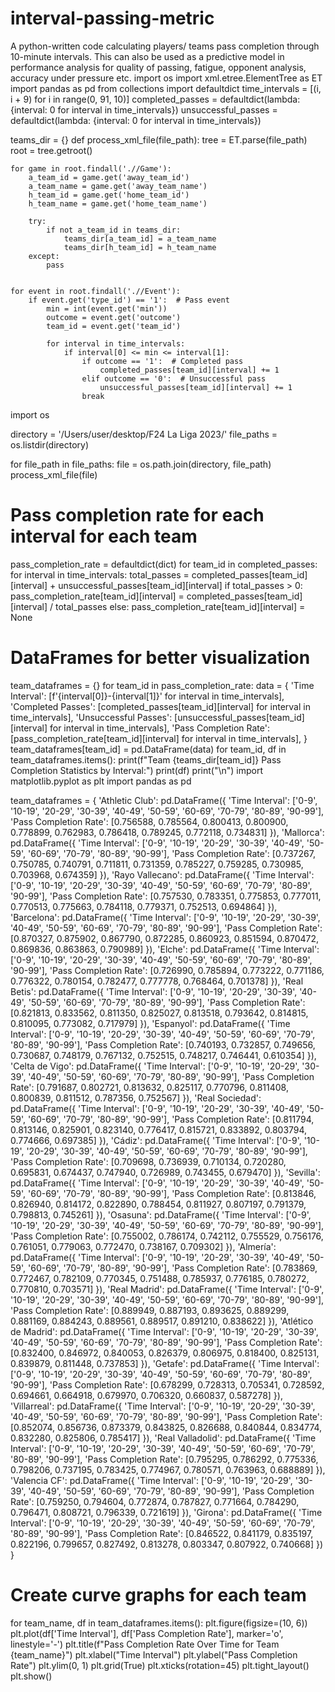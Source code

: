 # interval-passing-metric
A python-written code calculating players/ teams pass completion through 10-minute intervals. This can also be used as a predictive model in performance analysis for quality of passing, fatigue, opponent analysis, accuracy under pressure etc.
import os
import xml.etree.ElementTree as ET
import pandas as pd
from collections import defaultdict
time_intervals = [(i, i + 9) for i in range(0, 91, 10)]
completed_passes = defaultdict(lambda: {interval: 0 for interval in time_intervals})
unsuccessful_passes = defaultdict(lambda: {interval: 0 for interval in time_intervals})

teams_dir = {}
def process_xml_file(file_path):
    tree = ET.parse(file_path)
    root = tree.getroot()
    
    for game in root.findall('.//Game'):
        a_team_id = game.get('away_team_id')
        a_team_name = game.get('away_team_name')
        h_team_id = game.get('home_team_id')
        h_team_name = game.get('home_team_name')

        try:
            if not a_team_id in teams_dir:
                teams_dir[a_team_id] = a_team_name
                teams_dir[h_team_id] = h_team_name
        except:
            pass
    

    for event in root.findall('.//Event'):
        if event.get('type_id') == '1':  # Pass event
            min = int(event.get('min'))
            outcome = event.get('outcome')
            team_id = event.get('team_id')
            
            for interval in time_intervals:
                if interval[0] <= min <= interval[1]:
                    if outcome == '1':  # Completed pass
                        completed_passes[team_id][interval] += 1
                    elif outcome == '0':  # Unsuccessful pass
                        unsuccessful_passes[team_id][interval] += 1
                    break
import os

directory = '/Users/user/desktop/F24 La Liga 2023/'
file_paths = os.listdir(directory)


for file_path in file_paths:
    file = os.path.join(directory, file_path)
    process_xml_file(file)
# Pass completion rate for each interval for each team
pass_completion_rate = defaultdict(dict)
for team_id in completed_passes:
    for interval in time_intervals:
        total_passes = completed_passes[team_id][interval] + unsuccessful_passes[team_id][interval]
        if total_passes > 0:
            pass_completion_rate[team_id][interval] = completed_passes[team_id][interval] / total_passes
        else:
            pass_completion_rate[team_id][interval] = None
# DataFrames for better visualization
team_dataframes = {}
for team_id in pass_completion_rate:
    data = {
        'Time Interval': [f'{interval[0]}-{interval[1]}' for interval in time_intervals],
        'Completed Passes': [completed_passes[team_id][interval] for interval in time_intervals],
        'Unsuccessful Passes': [unsuccessful_passes[team_id][interval] for interval in time_intervals],
        'Pass Completion Rate': [pass_completion_rate[team_id][interval] for interval in time_intervals],
    }
    team_dataframes[team_id] = pd.DataFrame(data)
for team_id, df in team_dataframes.items():
    print(f"Team {teams_dir[team_id]} Pass Completion Statistics by Interval:")
    print(df)
    print("\n")
import matplotlib.pyplot as plt
import pandas as pd

team_dataframes = {
    'Athletic Club': pd.DataFrame({
        'Time Interval': ['0-9', '10-19', '20-29', '30-39', '40-49', '50-59', '60-69', '70-79', '80-89', '90-99'],
        'Pass Completion Rate': [0.756588, 0.785564, 0.800413, 0.800900, 0.778899, 0.762983, 0.786418, 0.789245, 0.772118, 0.734831]
    }),
    'Mallorca': pd.DataFrame({
        'Time Interval': ['0-9', '10-19', '20-29', '30-39', '40-49', '50-59', '60-69', '70-79', '80-89', '90-99'],
        'Pass Completion Rate': [0.737267, 0.750785, 0.740791, 0.711811, 0.731359, 0.785227, 0.759285, 0.730985, 0.703968, 0.674359]
    }),
    'Rayo Vallecano': pd.DataFrame({
        'Time Interval': ['0-9', '10-19', '20-29', '30-39', '40-49', '50-59', '60-69', '70-79', '80-89', '90-99'],
        'Pass Completion Rate': [0.757530, 0.783351, 0.775853, 0.777011, 0.770513, 0.775663, 0.784118, 0.779371, 0.752513, 0.694864]
    }),
    'Barcelona': pd.DataFrame({
        'Time Interval': ['0-9', '10-19', '20-29', '30-39', '40-49', '50-59', '60-69', '70-79', '80-89', '90-99'],
        'Pass Completion Rate': [0.870327, 0.875902, 0.867790, 0.872285, 0.860923, 0.851594, 0.870472, 0.869836, 0.863863, 0.790989]
    }),
    'Elche': pd.DataFrame({
        'Time Interval': ['0-9', '10-19', '20-29', '30-39', '40-49', '50-59', '60-69', '70-79', '80-89', '90-99'],
        'Pass Completion Rate': [0.726990, 0.785894, 0.773222, 0.771186, 0.776322, 0.780154, 0.782477, 0.777778, 0.768464, 0.701378]
    }),
    'Real Betis': pd.DataFrame({
        'Time Interval': ['0-9', '10-19', '20-29', '30-39', '40-49', '50-59', '60-69', '70-79', '80-89', '90-99'],
        'Pass Completion Rate': [0.821813, 0.833562, 0.811350, 0.825027, 0.813518, 0.793642, 0.814815, 0.810095, 0.773082, 0.717979]
    }),
    'Espanyol': pd.DataFrame({
        'Time Interval': ['0-9', '10-19', '20-29', '30-39', '40-49', '50-59', '60-69', '70-79', '80-89', '90-99'],
        'Pass Completion Rate': [0.740193, 0.732857, 0.749656, 0.730687, 0.748179, 0.767132, 0.752515, 0.748217, 0.746441, 0.610354]
    }),
    'Celta de Vigo': pd.DataFrame({
        'Time Interval': ['0-9', '10-19', '20-29', '30-39', '40-49', '50-59', '60-69', '70-79', '80-89', '90-99'],
        'Pass Completion Rate': [0.791687, 0.802721, 0.813632, 0.825117, 0.770796, 0.811408, 0.800839, 0.811512, 0.787356, 0.752567]
    }),
    'Real Sociedad': pd.DataFrame({
        'Time Interval': ['0-9', '10-19', '20-29', '30-39', '40-49', '50-59', '60-69', '70-79', '80-89', '90-99'],
        'Pass Completion Rate': [0.811794, 0.813146, 0.825901, 0.823140, 0.776417, 0.815721, 0.833892, 0.803794, 0.774666, 0.697385]
    }),
    'Cádiz': pd.DataFrame({
        'Time Interval': ['0-9', '10-19', '20-29', '30-39', '40-49', '50-59', '60-69', '70-79', '80-89', '90-99'],
        'Pass Completion Rate': [0.709698, 0.736939, 0.710134, 0.720280, 0.695831, 0.674437, 0.747940, 0.726989, 0.743455, 0.679470]
    }),
    'Sevilla': pd.DataFrame({
        'Time Interval': ['0-9', '10-19', '20-29', '30-39', '40-49', '50-59', '60-69', '70-79', '80-89', '90-99'],
        'Pass Completion Rate': [0.813846, 0.826940, 0.814172, 0.822890, 0.788454, 0.811927, 0.807197, 0.791379, 0.798813, 0.745261]
    }),
    'Osasuna': pd.DataFrame({
        'Time Interval': ['0-9', '10-19', '20-29', '30-39', '40-49', '50-59', '60-69', '70-79', '80-89', '90-99'],
        'Pass Completion Rate': [0.755002, 0.786174, 0.742112, 0.755529, 0.756176, 0.761051, 0.779063, 0.772470, 0.738167, 0.709302]
    }),
    'Almería': pd.DataFrame({
        'Time Interval': ['0-9', '10-19', '20-29', '30-39', '40-49', '50-59', '60-69', '70-79', '80-89', '90-99'],
        'Pass Completion Rate': [0.783869, 0.772467, 0.782109, 0.770345, 0.751488, 0.785937, 0.776185, 0.780272, 0.770810, 0.703571]
    }),
    'Real Madrid': pd.DataFrame({
        'Time Interval': ['0-9', '10-19', '20-29', '30-39', '40-49', '50-59', '60-69', '70-79', '80-89', '90-99'],
        'Pass Completion Rate': [0.889949, 0.887193, 0.893625, 0.889299, 0.881169, 0.884243, 0.889561, 0.889517, 0.891210, 0.838622]
    }),
    'Atlético de Madrid': pd.DataFrame({
        'Time Interval': ['0-9', '10-19', '20-29', '30-39', '40-49', '50-59', '60-69', '70-79', '80-89', '90-99'],
        'Pass Completion Rate': [0.832400, 0.846972, 0.840053, 0.826379, 0.806975, 0.818400, 0.825131, 0.839879, 0.811448, 0.737853]
    }),
    'Getafe': pd.DataFrame({
        'Time Interval': ['0-9', '10-19', '20-29', '30-39', '40-49', '50-59', '60-69', '70-79', '80-89', '90-99'],
        'Pass Completion Rate': [0.678299, 0.728313, 0.705341, 0.728592, 0.694661, 0.664918, 0.679970, 0.706320, 0.660837, 0.587278]
    }),
    'Villarreal': pd.DataFrame({
        'Time Interval': ['0-9', '10-19', '20-29', '30-39', '40-49', '50-59', '60-69', '70-79', '80-89', '90-99'],
        'Pass Completion Rate': [0.852074, 0.856736, 0.873379, 0.843825, 0.826688, 0.840844, 0.834774, 0.832280, 0.825806, 0.785417]
    }),
    'Real Valladolid': pd.DataFrame({
        'Time Interval': ['0-9', '10-19', '20-29', '30-39', '40-49', '50-59', '60-69', '70-79', '80-89', '90-99'],
        'Pass Completion Rate': [0.795295, 0.786292, 0.775336, 0.798206, 0.737195, 0.783425, 0.774967, 0.780571, 0.763963, 0.688889]
    }),
    'Valencia CF': pd.DataFrame({
        'Time Interval': ['0-9', '10-19', '20-29', '30-39', '40-49', '50-59', '60-69', '70-79', '80-89', '90-99'],
        'Pass Completion Rate': [0.759250, 0.794604, 0.772874, 0.787827, 0.771664, 0.784290, 0.796471, 0.808721, 0.796339, 0.721619]
    }),
    'Girona': pd.DataFrame({
        'Time Interval': ['0-9', '10-19', '20-29', '30-39', '40-49', '50-59', '60-69', '70-79', '80-89', '90-99'],
        'Pass Completion Rate': [0.846522, 0.841179, 0.835197, 0.822196, 0.799657, 0.827492, 0.813278, 0.803347, 0.807922, 0.740668]
    })
}

# Create curve graphs for each team
for team_name, df in team_dataframes.items():
    plt.figure(figsize=(10, 6))
    plt.plot(df['Time Interval'], df['Pass Completion Rate'], marker='o', linestyle='-')
    plt.title(f"Pass Completion Rate Over Time for Team {team_name}")
    plt.xlabel("Time Interval")
    plt.ylabel("Pass Completion Rate")
    plt.ylim(0, 1)
    plt.grid(True)
    plt.xticks(rotation=45)
    plt.tight_layout()
    plt.show()

